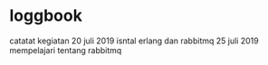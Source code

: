 # loggbook
catatat kegiatan
20 juli 2019 isntal erlang dan rabbitmq
25 juli 2019 mempelajari tentang rabbitmq

